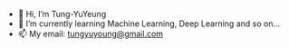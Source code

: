 - 👋 Hi, I’m Tung-YuYeung
- 🌱 I’m currently learning Machine Learning, Deep Learning and so on...
- 📫 My email: tungyuyoung@gmail.com

<!---
TungyuYoung/TungyuYoung is a ✨ special ✨ repository because its `README.md` (this file) appears on your GitHub profile.
You can click the Preview link to take a look at your changes.
--->
